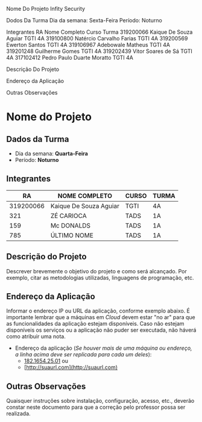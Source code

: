 Nome Do Projeto
Infity Security

Dodos Da Turma
Dia da semana: Sexta-Feira
Período: Noturno

Integrantes
RA	      Nome Completo	                Curso	  Turma
319200066	Kaique De Souza Aguiar	      TGTI	   4A
319100800	Natércio Carvalho Farias	    TGTI	   4A
319200569	Ewerton Santos	              TGTI	   4A
319106967	Adebowale Matheus	            TGTI	   4A
319201248	Guilherme Gomes	              TGTI	   4A
319202439	Vitor Soares de Sá	          TGTI	   4A
317102412	Pedro Paulo Duarte Moratto	  TGTI	   4A

Descrição Do Projeto


Endereço da Aplicação


Outras Observações



# **Nome do Projeto**

## Dados da Turma
* Dia da semana: **Quarta-Feira**
* Período: **Noturno**

## Integrantes
| RA   | NOME COMPLETO | CURSO | TURMA |
|------|---------------|-------|-------|
| 319200066 | Kaique De Souza Aguiar  | TGTI  | 4A   |
| 321  | ZÉ CARIOCA    | TADS  | 1A    |
| 159  | Mc DONALDS    | TADS  | 1A    |
| 785  | ÚLTIMO NOME   | TADS  | 1A    |

## Descrição do Projeto
Descrever brevemente o objetivo do projeto e como será alcançado. Por exemplo, citar as metodologias utilizadas, linguagens de programação, etc.

## Endereço da Aplicação
Informar o endereço IP ou URL da aplicação, conforme exemplo abaixo. É importante lembrar que a máquinas em *Cloud* devem estar "no ar" para que as funcionalidades da aplicação estejam disponíveis. Caso não estejam disponíveis os serviços ou a aplicação não puder ser executada, não háverá como atribuir uma nota.

* Endereço da aplicação (*Se houver mais de uma máquina ou endereço, a linha acima deve ser replicada para cada um deles*):
	+ [182.1654.25.01](http://www.182.1654.25.01/) ou
	+ [http://suaurl.com](http://suaurl.com)

## Outras Observações
Quaisquer instruções sobre instalação, configuração, acesso, etc., deverão constar neste documento para que a correção pelo professor possa ser realizada.



